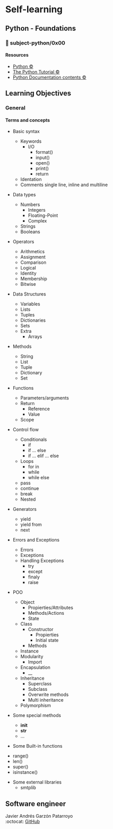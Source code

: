 # Self-learning
## Python - Foundations
### :open_file_folder: subject-python/0x00

#### Resources
* [Python :copyright:](https://www.python.org/)
* [The Python Tutorial :copyright:](https://docs.python.org/3/tutorial/index.html)
* [Python Documentation contents :copyright:](https://docs.python.org/3/contents.html)

## Learning Objectives
### General
#### Terms and concepts
* Basic syntax
  - Keywords
    - I/O
      - format()
      - input()
      - open()
      - print()
      - return
  - Identation
  - Comments single line, inline and multiline
* Data types
  - Numbers
    - Integers
    - Floating-Point
    - Complex
  - Strings
  - Booleans
* Operators
  - Arithmetics
  - Assignment
  - Comparison
  - Logical
  - Identity
  - Membership
  - Bitwise
* Data Structures
  - Variables
  - Lists
  - Tuples
  - Dictionaries
  - Sets
  - Extra
    - Arrays
* Methods
  - String
  - List
  - Tuple
  - Dictionary
  - Set
* Functions
  - Parameters/arguments
  - Return
    - Reference
    - Value
  - Scope
* Control flow
  - Conditionals
    - if
    - if ... else
    - if ... elif ... else
  - Loops
    - for in
    - while
    - while else
  - pass
  - continue
  - break
  - Nested 
* Generators
  - yield
  - yield from
  - next
* Errors and Exceptions
  - Errors
  - Exceptions
  - Handling Exceptions
    - try
    - except
    - finaly
    - raise
* POO
  - Object
    - Propierties/Attributes
    - Methods/Actions
    - State
  - Class
    - Constructor
      - Propierties
      - Initial state
    - Methods
  - Instance
  - Modularity
    - Import
  - Encapsulation
    - __
  - Inheritance
    - Superclass
    - Subclass
    - Overwrite methods
    - Multi inheritance
  - Polymorphism

* Some special methods
  - __init__
  - __str__
  -  ...

*  Some Built-in functions
  - range()
  - len()
  - super()
  - isinstance()

* Some external libraries
  - smtplib

## Software engineer
Javier Andrés Garzón Patarroyo  
:octocat: [GitHub](https://github.com/javierandresgp/)
